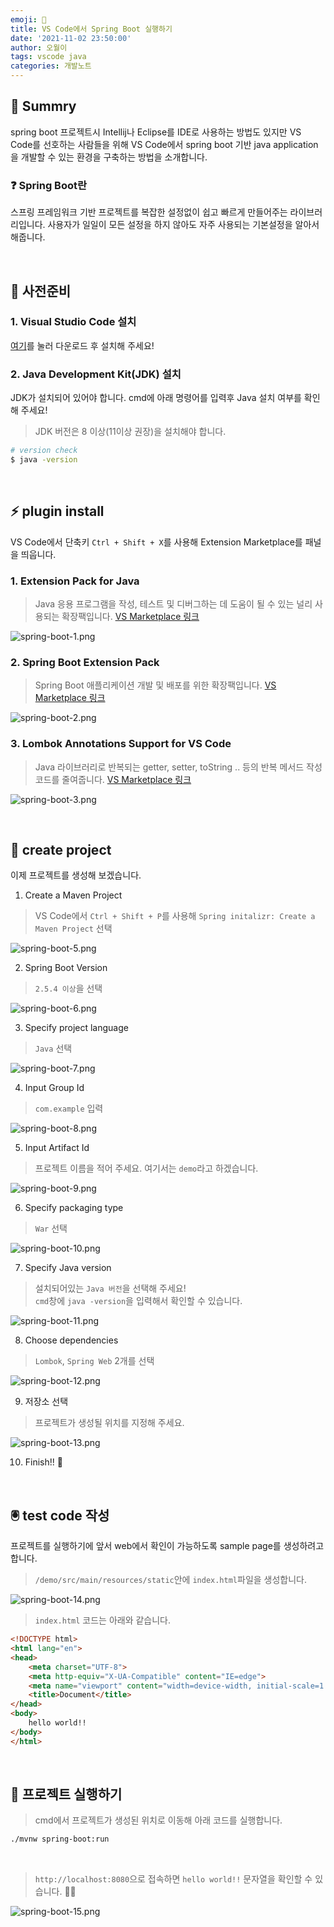 ```yaml
---
emoji: 🐥
title: VS Code에서 Spring Boot 실행하기
date: '2021-11-02 23:50:00'
author: 오월이
tags: vscode java
categories: 개발노트
---
```


## 📓 Summry
spring boot 프로젝트시 Intellij나 Eclipse를 IDE로 사용하는 방법도 있지만 VS Code를 선호하는 사람들을 위해 VS Code에서 spring boot 기반 java application을 개발할 수 있는 환경을 구축하는 방법을 소개합니다.

### ❓ Spring Boot란
스프링 프레임워크 기반 프로젝트를 복잡한 설정없이 쉽고 빠르게 만들어주는 라이브러리입니다. 사용자가 일일이 모든 설정을 하지 않아도 자주 사용되는 기본설정을 알아서 해줍니다.

<br />

## 🎈 사전준비

### 1. Visual Studio Code 설치
[여기](https://code.visualstudio.com/download)를 눌러 다운로드 후 설치해 주세요!

### 2. Java Development Kit(JDK) 설치

JDK가 설치되어 있어야 합니다. cmd에 아래 명령어를 입력후 Java 설치 여부를 확인해 주세요!
> JDK 버전은 8 이상(11이상 권장)을 설치해야 합니다.

```bash
# version check
$ java -version
```

<br />

## ⚡ plugin install
VS Code에서 단축키 `Ctrl + Shift + X`를 사용해 Extension Marketplace를 패널을 띄웁니다.

### 1. Extension Pack for Java
> Java 응용 프로그램을 작성, 테스트 및 디버그하는 데 도움이 될 수 있는 널리 사용되는 확장팩입니다.
[VS Marketplace 링크](https://marketplace.visualstudio.com/items?itemName=vscjava.vscode-java-pack)

![spring-boot-1.png](spring-boot-1.png)

### 2. Spring Boot Extension Pack
> Spring Boot 애플리케이션 개발 및 배포를 위한 확장팩입니다.
[VS Marketplace 링크](https://marketplace.visualstudio.com/items?itemName=Pivotal.vscode-boot-dev-pack)

![spring-boot-2.png](spring-boot-2.png)

### 3. Lombok Annotations Support for VS Code
> Java 라이브러리로 반복되는 getter, setter, toString .. 등의 반복 메서드 작성 코드를 줄여줍니다.
[VS Marketplace 링크](https://marketplace.visualstudio.com/items?itemName=GabrielBB.vscode-lombok)

![spring-boot-3.png](spring-boot-3.png)

<br />

## 🤖 create project
이제 프로젝트를 생성해 보겠습니다.

1. Create a Maven Project
> VS Code에서 `Ctrl + Shift + P`를 사용해 `Spring initalizr: Create a Maven Project` 선택

![spring-boot-5.png](spring-boot-5.png)

2. Spring Boot Version
> `2.5.4 이상`을 선택

![spring-boot-6.png](spring-boot-6.png)

3. Specify project language
> `Java` 선택

![spring-boot-7.png](spring-boot-7.png)

4. Input Group Id
> `com.example` 입력

![spring-boot-8.png](spring-boot-8.png)

5. Input Artifact Id
> 프로젝트 이름을 적어 주세요. 여기서는 `demo`라고 하겠습니다.

![spring-boot-9.png](spring-boot-9.png)

6. Specify packaging type
> `War` 선택

![spring-boot-10.png](spring-boot-10.png)

7. Specify Java version
> 설치되어있는 `Java 버전`을 선택해 주세요! <br />
> `cmd`창에 `java -version`을 입력해서 확인할 수 있습니다.

![spring-boot-11.png](spring-boot-11.png)

8. Choose dependencies
> `Lombok`, `Spring Web` 2개를 선택

![spring-boot-12.png](spring-boot-12.png)

9. 저장소 선택
> 프로젝트가 생성될 위치를 지정해 주세요.

![spring-boot-13.png](spring-boot-13.png)

10. Finish!! 🙌

<br />

## 🖲 test code 작성
프로젝트를 실행하기에 앞서 web에서 확인이 가능하도록 sample page를 생성하려고 합니다.

> `/demo/src/main/resources/static`안에 `index.html`파일을 생성합니다.

![spring-boot-14.png](spring-boot-14.png)

> `index.html` 코드는 아래와 같습니다.
```html
<!DOCTYPE html>
<html lang="en">
<head>
    <meta charset="UTF-8">
    <meta http-equiv="X-UA-Compatible" content="IE=edge">
    <meta name="viewport" content="width=device-width, initial-scale=1.0">
    <title>Document</title>
</head>
<body>
    hello world!!
</body>
</html>
```

<br />

## 🚀 프로젝트 실행하기
> cmd에서 프로젝트가 생성된 위치로 이동해 아래 코드를 실행합니다.

```bash
./mvnw spring-boot:run
```

<br />

> `http://localhost:8080`으로 접속하면 `hello world!!` 문자열을 확인할 수 있습니다. 🙋‍♂️

![spring-boot-15.png](spring-boot-15.png)

```toc

```
